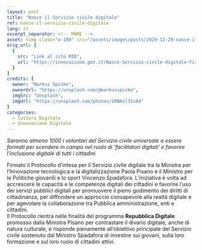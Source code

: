 ```yaml
---
layout: post
title: "Nasce il Servizio civile digitale"
ref: nasce-il-servizio-civile-digitale
lang: it
excerpt_separator: <!-- MORE -->
asset: <img class="w-100" src="/assets/images/posts/2020-12-29-nasce-il-servizio-civile-digitale.jpg" alt="Nasce il Servizio civile digitale"/>
orig_url: [
  {
    src: "Link al sito MID",
    url: "https://innovazione.gov.it/Nasce-Servizio-civile-digitale-Firmato-Protocollo-intesa/"
  }
]
credits: {
  owner: "Markus Spiske",
  ownerUrl: "https://unsplash.com/@markusspiske",
  imgSrc: "Unsplash",
  imgUrl: "https://unsplash.com/photos/SRNKol31s64"
}
categories:
  - Cultura Digitale
  - Innovazione Digitale
---
```


_Saranno almeno 1000 i volontari del Servizio civile universale a essere formati per scendere in campo nel ruolo di ‘facilitatori digitali’ e favorire l’inclusione digitale di tutti i cittadini_

<!-- MORE -->

Firmato il Protocollo d’intesa per il Servizio civile digitale tra la Ministra per l’Innovazione tecnologica e la digitalizzazione Paola Pisano e il Ministro per le Politiche giovanili e lo sport Vincenzo Spadafora. L’iniziativa è volta ad accrescere le capacità e le competenze digitali dei cittadini e favorire l’uso dei servizi pubblici digitali per promuovere il pieno godimento dei diritti di cittadinanza, per diffondere un approccio consapevole alla realtà digitale e per agevolare la collaborazione tra Pubblica amministrazione, enti e cittadini.  
Il Protocollo rientra nelle finalità del programma **Repubblica Digitale** promosso dalla Ministra Pisano per contrastare il divario digitale, anche di natura culturale, e risponde pienamente all’obiettivo principale del Servizio civile sostenuto dal Ministro Spadafora di investire sui giovani, sulla loro formazione e sul loro ruolo di cittadini attivi.  

